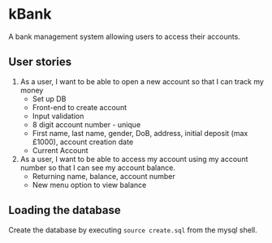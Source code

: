 # kBank

A bank management system allowing users to access their accounts.

## User stories

1. As a user, I want to be able to open a new account so that I can track my money
	* Set up DB
	* Front-end to create account
	* Input validation
	* 8 digit account number - unique
	* First name, last name, gender, DoB, address, initial deposit (max £1000), account creation date
	* Current Account
2. As a user, I want to be able to access my account using my account number so that I can see my account balance.
	* Returning name, balance, account number
	* New menu option to view balance

## Loading the database

Create the database by executing `source create.sql` from the mysql shell.
